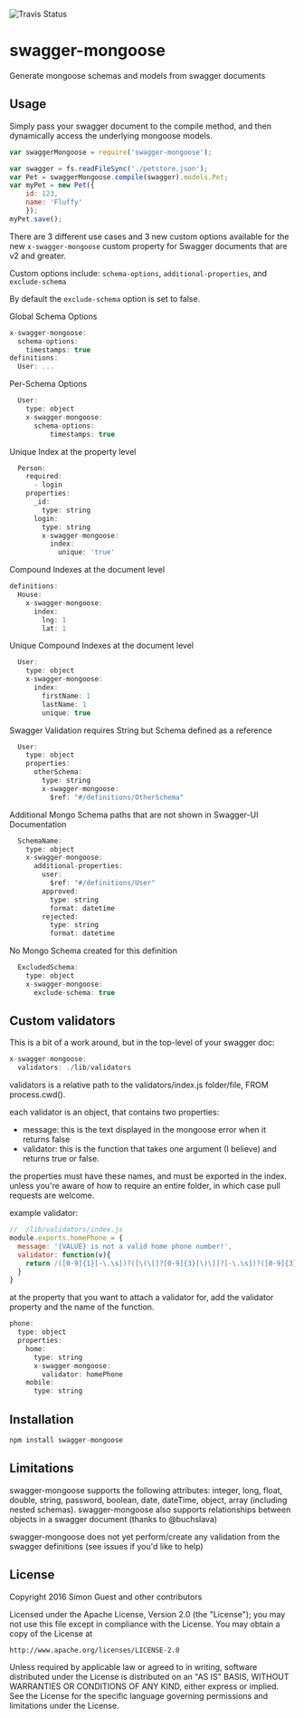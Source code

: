 ![Travis Status](https://travis-ci.org/simonguest/swagger-mongoose.svg?branch=master)
# swagger-mongoose

Generate mongoose schemas and models from swagger documents

## Usage

Simply pass your swagger document to the compile method, and then dynamically access the underlying mongoose models.

```js
var swaggerMongoose = require('swagger-mongoose');

var swagger = fs.readFileSync('./petstore.json');
var Pet = swaggerMongoose.compile(swagger).models.Pet;
var myPet = new Pet({
    id: 123,
    name: 'Fluffy'
    });
myPet.save();
```

There are 3 different use cases and 3 new custom options available for the new ```x-swagger-mongoose``` custom property for Swagger documents that are v2 and greater.

Custom options include: ```schema-options```, ```additional-properties```, and ```exclude-schema```

By default the ```exclude-schema``` option is set to false.

Global Schema Options
```js
x-swagger-mongoose:
  schema-options:
    timestamps: true
definitions:
  User: ...
```

Per-Schema Options
```js
  User:
    type: object
    x-swagger-mongoose:
      schema-options:
          timestamps: true
```
Unique Index at the property level
```js
  Person:
    required:
      - login
    properties:
      _id:
        type: string
      login:
        type: string
        x-swagger-mongoose:
          index:
            unique: 'true'
```

Compound Indexes at the document level
```js
definitions:
  House:
    x-swagger-mongoose:
      index:
        lng: 1
        lat: 1
```

Unique Compound Indexes at the document level
```js
  User:
    type: object
    x-swagger-mongoose:
      index:
        firstName: 1
        lastName: 1
        unique: true
```

Swagger Validation requires String but Schema defined as a reference
```js
  User:
    type: object
    properties:
      otherSchema:
        type: string
        x-swagger-mongoose:
          $ref: "#/definitions/OtherSchema"
```

Additional Mongo Schema paths that are not shown in Swagger-UI Documentation
```js
  SchemaName:
    type: object
    x-swagger-mongoose:
      additional-properties:
        user:
          $ref: "#/definitions/User"
        approved:
          type: string
          format: datetime
        rejected:
          type: string
          format: datetime
```

No Mongo Schema created for this definition
```js
  ExcludedSchema:
    type: object
    x-swagger-mongoose:
      exclude-schema: true
```
## Custom validators

This is a bit of a work around, but in the top-level of your swagger doc:
```js
x-swagger-mongoose:
  validators: ./lib/validators
```
validators is a relative path to the validators/index.js folder/file, FROM process.cwd().

each validator is an object, that contains two properties:
* message: this is the text displayed in the mongoose error when it returns false
* validator: this is the function that takes one argument (I believe) and returns true or false.

the properties must have these names, and must be exported in the index. unless you're aware of how to require an entire folder, in which case pull requests are welcome.

example validator:
```js
//  /lib/validators/index.js
module.exports.homePhone = {
  message: '{VALUE} is not a valid home phone number!',
  validator: function(v){
    return /([0-9]{1}[-\.\s])?([\(\[]?[0-9]{3}[\)\]]?[-\.\s])?([0-9]{3})[-\.\s]([0-9]{4})(?:\s?(?:x|ext)\s?([0-9])+)?/.test(v)
  }
}
```

at the property that you want to attach a validator for, add the validator property and the name of the function.
```js
phone:
  type: object
  properties:
    home:
      type: string
      x-swagger-mongoose:
        validator: homePhone
    mobile:
      type: string
```

## Installation

```js
npm install swagger-mongoose
```

## Limitations

swagger-mongoose supports the following attributes: integer, long, float, double, string, password, boolean, date, dateTime, object, array (including nested schemas). swagger-mongoose also supports relationships between objects in a swagger document (thanks to @buchslava)

swagger-mongoose does not yet perform/create any validation from the swagger definitions (see issues if you'd like to help)

## License

Copyright 2016 Simon Guest and other contributors

Licensed under the Apache License, Version 2.0 (the "License");
you may not use this file except in compliance with the License.
You may obtain a copy of the License at

    http://www.apache.org/licenses/LICENSE-2.0

Unless required by applicable law or agreed to in writing, software
distributed under the License is distributed on an "AS IS" BASIS,
WITHOUT WARRANTIES OR CONDITIONS OF ANY KIND, either express or implied.
See the License for the specific language governing permissions and
limitations under the License.
